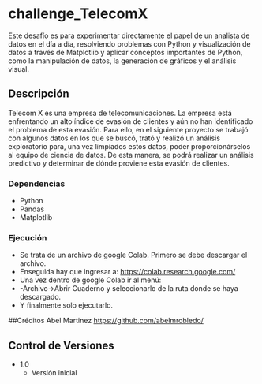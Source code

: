 # challenge_TelecomX
Este desafío es para experimentar directamente el papel de un analista de datos en el día a día, resolviendo problemas con Python y visualización de datos a través de Matplotlib y aplicar conceptos importantes de Python, como la manipulación de datos, la generación de gráficos y el análisis visual.

## Descripción
Telecom X es una empresa de telecomunicaciones. La empresa está enfrentando un alto índice de evasión de clientes y aún no han identificado el problema de esta evasión. Para ello, en el siguiente proyecto se trabajó con algunos datos en los que se buscó, trató y realizó un análisis exploratorio para, una vez limpiados estos datos, poder proporcionárselos al equipo de ciencia de datos. De esta manera, se podrá realizar un análisis predictivo y determinar de dónde proviene esta evasión de clientes.

### Dependencias
* Python
* Pandas
* Matplotlib

### Ejecución

* Se trata de un archivo de google Colab. Primero se debe descargar el archivo.
* Enseguida hay que ingresar a: https://colab.research.google.com/
* Una vez dentro de google Colab ir al menú:
* -Archivo->Abrir Cuaderno y seleccionarlo de la ruta donde se haya descargado.
* Y finalmente solo ejecutarlo.

##Créditos 
Abel Martinez 
https://github.com/abelmrobledo/

## Control de Versiones

* 1.0
    * Versión inicial
